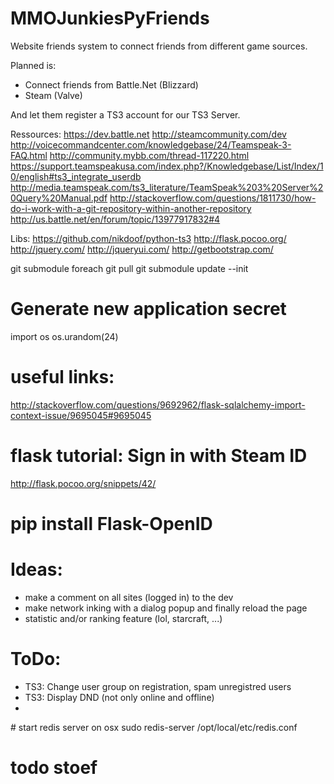 MMOJunkiesPyFriends
===================

Website friends system to connect friends from different game sources.

Planned is:
- Connect friends from Battle.Net (Blizzard)
- Steam (Valve)

And let them register a TS3 account for our TS3 Server.


Ressources:
https://dev.battle.net
http://steamcommunity.com/dev
http://voicecommandcenter.com/knowledgebase/24/Teamspeak-3-FAQ.html
http://community.mybb.com/thread-117220.html
https://support.teamspeakusa.com/index.php?/Knowledgebase/List/Index/10/english#ts3_integrate_userdb
http://media.teamspeak.com/ts3_literature/TeamSpeak%203%20Server%20Query%20Manual.pdf
http://stackoverflow.com/questions/1811730/how-do-i-work-with-a-git-repository-within-another-repository
http://us.battle.net/en/forum/topic/13977917832#4

Libs:
https://github.com/nikdoof/python-ts3
http://flask.pocoo.org/
http://jquery.com/
http://jqueryui.com/
http://getbootstrap.com/

git submodule foreach git pull
git submodule update --init

# Generate new application secret
import os
os.urandom(24) 

# useful links:
http://stackoverflow.com/questions/9692962/flask-sqlalchemy-import-context-issue/9695045#9695045

# flask tutorial: Sign in with Steam ID
http://flask.pocoo.org/snippets/42/
#  pip install Flask-OpenID

# Ideas:
- make a comment on all sites (logged in) to the dev
- make network inking with a dialog popup and finally reload the page
- statistic and/or ranking feature (lol, starcraft, ...)

# ToDo:
- TS3: Change user group on registration, spam unregistred users
- TS3: Display DND (not only online and offline)
- 

# start redis server on osx
sudo redis-server /opt/local/etc/redis.conf

# todo stoef